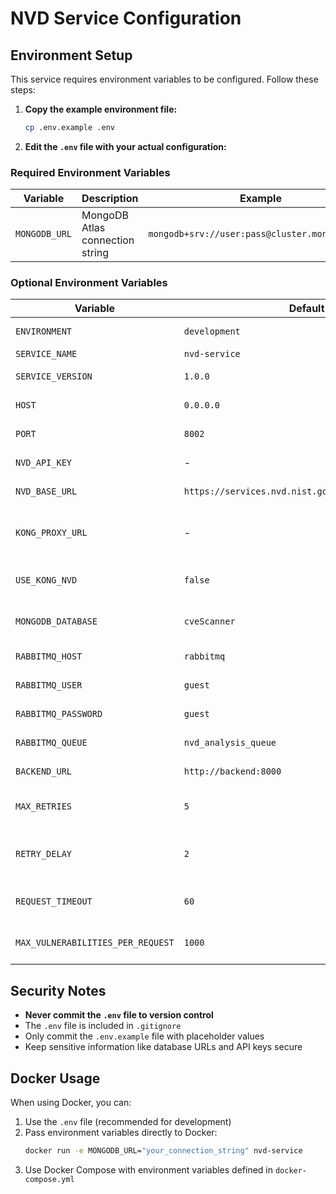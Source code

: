 # NVD Service Configuration

## Environment Setup

This service requires environment variables to be configured. Follow these steps:

1. **Copy the example environment file:**
   ```bash
   cp .env.example .env
   ```

2. **Edit the `.env` file with your actual configuration:**

### Required Environment Variables

| Variable | Description | Example |
|----------|-------------|---------|
| `MONGODB_URL` | MongoDB Atlas connection string | `mongodb+srv://user:pass@cluster.mongodb.net/` |

### Optional Environment Variables

| Variable | Default | Description |
|----------|---------|-------------|
| `ENVIRONMENT` | `development` | Application environment |
| `SERVICE_NAME` | `nvd-service` | Service name |
| `SERVICE_VERSION` | `1.0.0` | Service version |
| `HOST` | `0.0.0.0` | Host to bind the service |
| `PORT` | `8002` | Port to run the service |
| `NVD_API_KEY` | - | NVD API key (optional) |
| `NVD_BASE_URL` | `https://services.nvd.nist.gov/rest/json/cves/2.0` | NVD API base URL |
| `KONG_PROXY_URL` | - | Kong Gateway proxy URL (optional) |
| `USE_KONG_NVD` | `false` | Whether to use Kong Gateway |
| `MONGODB_DATABASE` | `cveScanner` | MongoDB database name |
| `RABBITMQ_HOST` | `rabbitmq` | RabbitMQ host |
| `RABBITMQ_USER` | `guest` | RabbitMQ username |
| `RABBITMQ_PASSWORD` | `guest` | RabbitMQ password |
| `RABBITMQ_QUEUE` | `nvd_analysis_queue` | RabbitMQ queue name |
| `BACKEND_URL` | `http://backend:8000` | Backend service URL |
| `MAX_RETRIES` | `5` | Maximum retry attempts |
| `RETRY_DELAY` | `2` | Delay between retries (seconds) |
| `REQUEST_TIMEOUT` | `60` | Request timeout (seconds) |
| `MAX_VULNERABILITIES_PER_REQUEST` | `1000` | Max vulnerabilities per request |

## Security Notes

- **Never commit the `.env` file to version control**
- The `.env` file is included in `.gitignore`
- Only commit the `.env.example` file with placeholder values
- Keep sensitive information like database URLs and API keys secure

## Docker Usage

When using Docker, you can:

1. Use the `.env` file (recommended for development)
2. Pass environment variables directly to Docker:
   ```bash
   docker run -e MONGODB_URL="your_connection_string" nvd-service
   ```
3. Use Docker Compose with environment variables defined in `docker-compose.yml`
